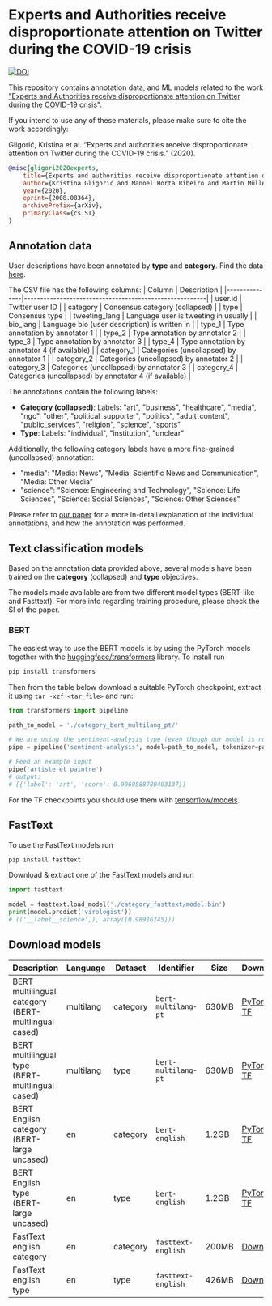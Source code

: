 # Experts and Authorities receive disproportionate attention on Twitter during the COVID-19 crisis

[![DOI](https://zenodo.org/badge/288504832.svg)](https://zenodo.org/badge/latestdoi/288504832)

This repository contains annotation data, and ML models related to the work ["Experts and Authorities receive disproportionate attention on Twitter during the COVID-19 crisis"](https://arxiv.org/abs/2008.08364).

If you intend to use any of these materials, please make sure to cite the work accordingly:

Gligorić, Kristina et al. “Experts and authorities receive disproportionate attention on Twitter during the COVID-19 crisis.” (2020).
```bibtex
@misc{gligori2020experts,
    title={Experts and authorities receive disproportionate attention on Twitter during the COVID-19 crisis},
    author={Kristina Gligorić and Manoel Horta Ribeiro and Martin Müller and Olesia Altunina and Maxime Peyrard and Marcel Salathé and Giovanni Colavizza and Robert West},
    year={2020},
    eprint={2008.08364},
    archivePrefix={arXiv},
    primaryClass={cs.SI}
}
```
## Annotation data
User descriptions have been annotated by **type** and **category**. Find the data [here](data/annotation_data/annotation_data.csv).

The CSV file has the following columns:
| Column        | Description                                            |
|---------------|--------------------------------------------------------|
| user.id       | Twitter user ID                                        |
| category      | Consensus category (collapsed)                         |
| type          | Consensus type                                         |
| tweeting_lang | Language user is tweeting in usually                   |
| bio_lang      | Language bio (user description) is written in          |
| type_1        | Type annotation by annotator 1                         |
| type_2        | Type annotation by annotator 2                         |
| type_3        | Type annotation by annotator 3                         |
| type_4        | Type annotation by annotator 4 (if available)          |
| category_1    | Categories (uncollapsed) by annotator 1                |
| category_2    | Categories (uncollapsed) by annotator 2                |
| category_3    | Categories (uncollapsed) by annotator 3                |
| category_4    | Categories (uncollapsed) by annotator 4 (if available) |

The annotations contain the following labels:
* **Category (collapsed)**: Labels: "art", "business", "healthcare", "media", "ngo", "other", "political_supporter", "politics", "adult_content", "public_services", "religion", "science", "sports"
* **Type**: Labels: "individual", "institution", "unclear"

Additionally, the following category labels have a more fine-grained (uncollapsed) annotation:
* "media": "Media: News", "Media: Scientific News and Communication", "Media: Other Media"
* "science": "Science: Engineering and Technology", "Science: Life Sciences", "Science: Social Sciences", "Science: Other Sciences"

Please refer to [our paper](https://arxiv.org/abs/2008.08364) for a more in-detail explanation of the individual annotations, and how the annotation was performed.

## Text classification models
Based on the annotation data provided above, several models have been trained on the **category** (collapsed) and **type** objectives.

The models made available are from two different model types (BERT-like and Fasttext). For more info regarding training procedure, please check the SI of the paper.

### BERT
The easiest way to use the BERT models is by using the PyTorch models together with the [huggingface/transformers](https://github.com/huggingface/transformers) library. To install run
```bash
pip install transformers
```

Then from the table below download a suitable PyTorch checkpoint, extract it using `tar -xzf <tar_file>` and run:
```python
from transformers import pipeline

path_to_model = './category_bert_multilang_pt/'

# We are using the sentiment-analysis type (even though our model is not a sentiment analysis model)
pipe = pipeline('sentiment-analysis', model=path_to_model, tokenizer=path_to_model)

# Feed an example input
pipe('artiste et paintre')
# output:
# [{'label': 'art', 'score': 0.9069588780403137}]
```

For the TF checkpoints you should use them with [tensorflow/models](https://github.com/tensorflow/models/tree/master/official/nlp/bert).

## FastText
To use the FastText models run
```bash
pip install fasttext
```
Download & extract one of the FastText models and run
```python
import fasttext

model = fasttext.load_model('./category_fasttext/model.bin')
print(model.predict('virologist'))
# (('__label__science',), array([0.98916745]))
```

## Download models

| Description                                         | Language  | Dataset  | Identifier          | Size | Download |
|-----------------------------------------------------|-----------|----------|---------------------|------|----------|
| BERT multilingual category (BERT-multlingual cased) | multilang | category | `bert-multilang-pt` | 630MB | [PyTorch](https://digitalepidemiologylab-publications-public.s3.eu-central-1.amazonaws.com/experts-covid19-twitter/models/category_bert_multilang_pt.tar.gz) \| [TF](https://digitalepidemiologylab-publications-public.s3.eu-central-1.amazonaws.com/experts-covid19-twitter/models/category_bert_multilang_tf.tar.gz) |
| BERT multilingual type (BERT-multlingual cased)     | multilang | type     | `bert-multilang-pt` | 630MB | [PyTorch](https://digitalepidemiologylab-publications-public.s3.eu-central-1.amazonaws.com/experts-covid19-twitter/models/type_bert_multilang_pt.tar.gz) \| [TF](https://digitalepidemiologylab-publications-public.s3.eu-central-1.amazonaws.com/experts-covid19-twitter/models/type_bert_multilang_tf.tar.gz)  |
| BERT English category (BERT-large uncased)          | en        | category | `bert-english`      | 1.2GB | [PyTorch](https://digitalepidemiologylab-publications-public.s3.eu-central-1.amazonaws.com/experts-covid19-twitter/models/category_bert_en_pt.tar.gz) \| [TF](https://digitalepidemiologylab-publications-public.s3.eu-central-1.amazonaws.com/experts-covid19-twitter/models/category_bert_en_tf.tar.gz) |
| BERT English type (BERT-large uncased)              | en        | type     | `bert-english`      | 1.2GB | [PyTorch](https://digitalepidemiologylab-publications-public.s3.eu-central-1.amazonaws.com/experts-covid19-twitter/models/type_bert_en_pt.tar.gz) \| [TF](https://digitalepidemiologylab-publications-public.s3.eu-central-1.amazonaws.com/experts-covid19-twitter/models/type_bert_en_tf.tar.gz)  |
| FastText english category                           | en        | category | `fasttext-english`  | 200MB | [Download](https://digitalepidemiologylab-publications-public.s3.eu-central-1.amazonaws.com/experts-covid19-twitter/models/category_fasttext.tar.gz) |
| FastText english type                               | en        | type     | `fasttext-english`  | 426MB | [Download](https://digitalepidemiologylab-publications-public.s3.eu-central-1.amazonaws.com/experts-covid19-twitter/models/type_fasttext.tar.gz) |
